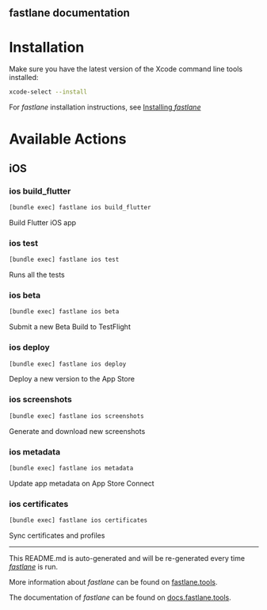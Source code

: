 fastlane documentation
----

# Installation

Make sure you have the latest version of the Xcode command line tools installed:

```sh
xcode-select --install
```

For _fastlane_ installation instructions, see [Installing _fastlane_](https://docs.fastlane.tools/#installing-fastlane)

# Available Actions

## iOS

### ios build_flutter

```sh
[bundle exec] fastlane ios build_flutter
```

Build Flutter iOS app

### ios test

```sh
[bundle exec] fastlane ios test
```

Runs all the tests

### ios beta

```sh
[bundle exec] fastlane ios beta
```

Submit a new Beta Build to TestFlight

### ios deploy

```sh
[bundle exec] fastlane ios deploy
```

Deploy a new version to the App Store

### ios screenshots

```sh
[bundle exec] fastlane ios screenshots
```

Generate and download new screenshots

### ios metadata

```sh
[bundle exec] fastlane ios metadata
```

Update app metadata on App Store Connect

### ios certificates

```sh
[bundle exec] fastlane ios certificates
```

Sync certificates and profiles

----

This README.md is auto-generated and will be re-generated every time [_fastlane_](https://fastlane.tools) is run.

More information about _fastlane_ can be found on [fastlane.tools](https://fastlane.tools).

The documentation of _fastlane_ can be found on [docs.fastlane.tools](https://docs.fastlane.tools).
